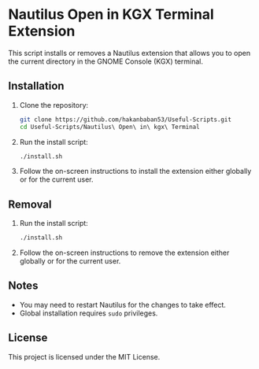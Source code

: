 # Nautilus Open in KGX Terminal Extension

This script installs or removes a Nautilus extension that allows you to open the current directory in the GNOME Console (KGX) terminal.

## Installation

1. Clone the repository:
    ```sh
    git clone https://github.com/hakanbaban53/Useful-Scripts.git
    cd Useful-Scripts/Nautilus\ Open\ in\ kgx\ Terminal
    ```

2. Run the install script:
    ```sh
    ./install.sh
    ```

3. Follow the on-screen instructions to install the extension either globally or for the current user.

## Removal

1. Run the install script:
    ```sh
    ./install.sh
    ```

2. Follow the on-screen instructions to remove the extension either globally or for the current user.

## Notes

- You may need to restart Nautilus for the changes to take effect.
- Global installation requires `sudo` privileges.

## License

This project is licensed under the MIT License.